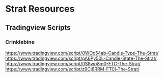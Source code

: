 # Strat Resources

## Tradingview Scripts

### Crinklebine
https://www.tradingview.com/script/0WOo54ab-Candle-Type-The-Strat/
https://www.tradingview.com/script/pA6Py50L-Candle-State-The-Strat/
https://www.tradingview.com/script/0S8wp8m0-FTC-The-Strat/
https://www.tradingview.com/script/z9Cj8RRM-FTCi-The-Strat/
